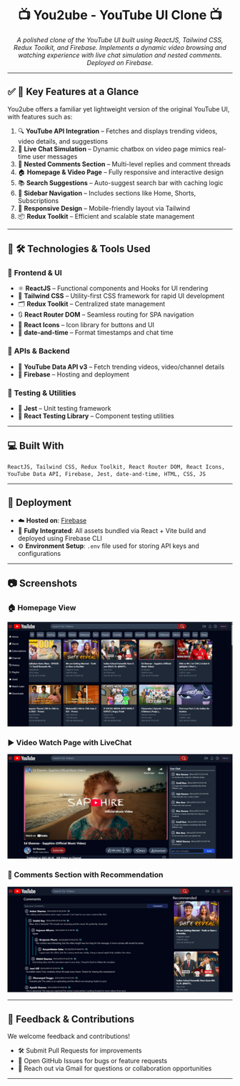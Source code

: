 <h1 align="center" id="title">📺 You2ube - YouTube UI Clone 📺</h1>

<p align="center" id="description"><em>A polished clone of the YouTube UI built using ReactJS, Tailwind CSS, Redux Toolkit, and Firebase. Implements a dynamic video browsing and watching experience with live chat simulation and nested comments. Deployed on Firebase.</em></p>

---

## ✅ **🧐 Key Features at a Glance**

You2ube offers a familiar yet lightweight version of the original YouTube UI, with features such as:

1. 🔍 **YouTube API Integration** – Fetches and displays trending videos, video details, and suggestions  
2. 💬 **Live Chat Simulation** – Dynamic chatbox on video page mimics real-time user messages  
3. 🧵 **Nested Comments Section** – Multi-level replies and comment threads  
4. 🏠 **Homepage & Video Page** – Fully responsive and interactive design  
5. 📚 **Search Suggestions** – Auto-suggest search bar with caching logic  
6. 🧭 **Sidebar Navigation** – Includes sections like Home, Shorts, Subscriptions  
7. 📱 **Responsive Design** – Mobile-friendly layout via Tailwind  
8. 📦 **Redux Toolkit** – Efficient and scalable state management  

---

## 💚 **🛠️ Technologies & Tools Used**

### 🔧 **Frontend & UI**
- ⚛️ **ReactJS** – Functional components and Hooks for UI rendering  
- 🎨 **Tailwind CSS** – Utility-first CSS framework for rapid UI development  
- 🗂️ **Redux Toolkit** – Centralized state management  
- 🔃 **React Router DOM** – Seamless routing for SPA navigation  
- 🧠 **React Icons** – Icon library for buttons and UI  
- 📅 **date-and-time** – Format timestamps and chat time

### 🔌 **APIs & Backend**
- 🎥 **YouTube Data API v3** – Fetch trending videos, video/channel details  
- 💾 **Firebase** – Hosting and deployment  

### 🧪 **Testing & Utilities**
- 🧪 **Jest** – Unit testing framework  
- 🧪 **React Testing Library** – Component testing utilities

---

## 💻 **Built With**

```text
ReactJS, Tailwind CSS, Redux Toolkit, React Router DOM, React Icons,
YouTube Data API, Firebase, Jest, date-and-time, HTML, CSS, JS
```

---

## 🚀 **Deployment**

- ☁️ **Hosted on**: [Firebase](https://firebase.google.com)  
- 🔗 **Fully Integrated**: All assets bundled via React + Vite build and deployed using Firebase CLI  
- ⚙️ **Environment Setup**: `.env` file used for storing API keys and configurations

---

## 📷 **Screenshots**

### 🏠 Homepage View
![Homepage Screenshot](screenshots/Homepage.png)

### ▶️ Video Watch Page with LiveChat
![Video Screenshot](screenshots/Videopage.png)

### 🧵 Comments Section with Recommendation
![Comments Screenshot](screenshots/Comments.png)

---

## 📣 **Feedback & Contributions**

We welcome feedback and contributions!

- 🛠️ Submit Pull Requests for improvements  
- 🐞 Open GitHub Issues for bugs or feature requests  
- 📧 Reach out via Gmail for questions or collaboration opportunities

---
